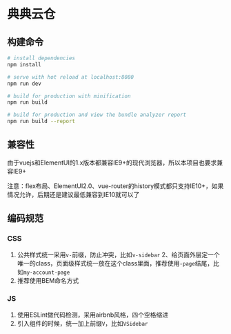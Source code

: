 # 典典云仓


## 构建命令

``` bash
# install dependencies
npm install

# serve with hot reload at localhost:8080
npm run dev

# build for production with minification
npm run build

# build for production and view the bundle analyzer report
npm run build --report
```

## 兼容性

由于vuejs和ElementUI的1.x版本都兼容IE9+的现代浏览器，所以本项目也要求兼容IE9+

注意：flex布局、ElementUI2.0、vue-router的history模式都只支持IE10+，如果情况允许，后期还是建议最低兼容到IE10就可以了

## 编码规范

### CSS

1. 公共样式统一采用`v-`前缀，防止冲突，比如`v-sidebar`
2、给页面外层定一个唯一的class，页面级样式统一放在这个class里面，推荐使用`-page`结尾，比如`my-account-page`
3. 推荐使用BEM命名方式

### JS

1. 使用ESLint做代码检测，采用airbnb风格，四个空格缩进
2. 引入组件的时候，统一加上前缀`V`，比如`VSidebar`

